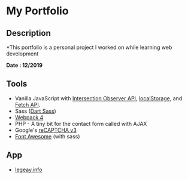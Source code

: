 # My Portfolio

## Description
*This portfolio is a personal project I worked on while learning web development

**Date : 12/2019**

## Tools
- Vanilla JavaScript with [Intersection Observer API][1], [localStorage][2], and [Fetch API][3].
- Sass ([Dart Sass][4])
- [Webpack 4][5]
- PHP - A tiny bit for the contact form called with AJAX
- Google's [reCAPTCHA v3][6]
- [Font Awesome][9] (with sass)

## App
- [legeay.info][7]

[1]: https://developer.mozilla.org/en-US/docs/Web/API/Intersection_Observer_API
[2]: https://developer.mozilla.org/en-US/docs/Web/API/Window/localStorage
[3]: https://developer.mozilla.org/en-US/docs/Web/API/Fetch_API
[4]: https://sass-lang.com/dart-sass
[5]: https://webpack.js.org/
[6]: https://developers.google.com/recaptcha/docs/v3
[7]: https://legeay.info
[9]: https://fontawesome.com/how-to-use/on-the-web/using-with/sass
